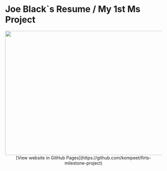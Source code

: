 # Joe Black`s Resume / My 1st Ms Project

<img width="1000" height="400" src="https://github.com/Brainvibe/Milestone1/blob/master/wireframes/pagepreview.png">


<div align="center">
[View website in GitHub Pages](https://github.com/kompeet/firts-milestone-project)
</div>


